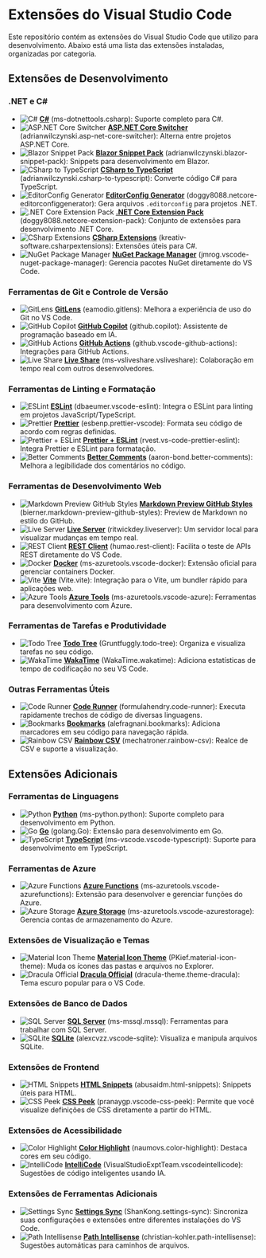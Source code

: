 # Extensões do Visual Studio Code

Este repositório contém as extensões do Visual Studio Code que utilizo para desenvolvimento. Abaixo está uma lista das extensões instaladas, organizadas por categoria.

## Extensões de Desenvolvimento

### .NET e C#
- ![C#](https://raw.githubusercontent.com/microsoft/vscode-icons/master/icons/file_type_csharp.svg) **[C#](https://marketplace.visualstudio.com/items?itemName=ms-dotnettools.csharp)** (ms-dotnettools.csharp): Suporte completo para C#.
- ![ASP.NET Core Switcher](https://raw.githubusercontent.com/microsoft/vscode-icons/master/icons/file_type_asp.svg) **[ASP.NET Core Switcher](https://marketplace.visualstudio.com/items?itemName=adrianwilczynski.asp-net-core-switcher)** (adrianwilczynski.asp-net-core-switcher): Alterna entre projetos ASP.NET Core.
- ![Blazor Snippet Pack](https://raw.githubusercontent.com/microsoft/vscode-icons/master/icons/file_type_blazor.svg) **[Blazor Snippet Pack](https://marketplace.visualstudio.com/items?itemName=adrianwilczynski.blazor-snippet-pack)** (adrianwilczynski.blazor-snippet-pack): Snippets para desenvolvimento em Blazor.
- ![CSharp to TypeScript](https://raw.githubusercontent.com/microsoft/vscode-icons/master/icons/file_type_typescript.svg) **[CSharp to TypeScript](https://marketplace.visualstudio.com/items?itemName=adrianwilczynski.csharp-to-typescript)** (adrianwilczynski.csharp-to-typescript): Converte código C# para TypeScript.
- ![EditorConfig Generator](https://raw.githubusercontent.com/microsoft/vscode-icons/master/icons/file_type_editorconfig.svg) **[EditorConfig Generator](https://marketplace.visualstudio.com/items?itemName=doggy8088.netcore-editorconfiggenerator)** (doggy8088.netcore-editorconfiggenerator): Gera arquivos `.editorconfig` para projetos .NET.
- ![.NET Core Extension Pack](https://raw.githubusercontent.com/microsoft/vscode-icons/master/icons/file_type_dotnet.svg) **[.NET Core Extension Pack](https://marketplace.visualstudio.com/items?itemName=doggy8088.netcore-extension-pack)** (doggy8088.netcore-extension-pack): Conjunto de extensões para desenvolvimento .NET Core.
- ![CSharp Extensions](https://raw.githubusercontent.com/microsoft/vscode-icons/master/icons/file_type_csharp.svg) **[CSharp Extensions](https://marketplace.visualstudio.com/items?itemName=kreativ-software.csharpextensions)** (kreativ-software.csharpextensions): Extensões úteis para C#.
- ![NuGet Package Manager](https://raw.githubusercontent.com/microsoft/vscode-icons/master/icons/file_type_nuget.svg) **[NuGet Package Manager](https://marketplace.visualstudio.com/items?itemName=jmrog.vscode-nuget-package-manager)** (jmrog.vscode-nuget-package-manager): Gerencia pacotes NuGet diretamente do VS Code.

### Ferramentas de Git e Controle de Versão
- ![GitLens](https://raw.githubusercontent.com/microsoft/vscode-icons/master/icons/file_type_git.svg) **[GitLens](https://marketplace.visualstudio.com/items?itemName=eamodio.gitlens)** (eamodio.gitlens): Melhora a experiência de uso do Git no VS Code.
- ![GitHub Copilot](https://raw.githubusercontent.com/microsoft/vscode-icons/master/icons/file_type_github.svg) **[GitHub Copilot](https://marketplace.visualstudio.com/items?itemName=github.copilot)** (github.copilot): Assistente de programação baseado em IA.
- ![GitHub Actions](https://raw.githubusercontent.com/microsoft/vscode-icons/master/icons/file_type_github.svg) **[GitHub Actions](https://marketplace.visualstudio.com/items?itemName=github.vscode-github-actions)** (github.vscode-github-actions): Integrações para GitHub Actions.
- ![Live Share](https://raw.githubusercontent.com/microsoft/vscode-icons/master/icons/file_type_live-share.svg) **[Live Share](https://marketplace.visualstudio.com/items?itemName=ms-vsliveshare.vsliveshare)** (ms-vsliveshare.vsliveshare): Colaboração em tempo real com outros desenvolvedores.

### Ferramentas de Linting e Formatação
- ![ESLint](https://raw.githubusercontent.com/microsoft/vscode-icons/master/icons/file_type_js.svg) **[ESLint](https://marketplace.visualstudio.com/items?itemName=dbaeumer.vscode-eslint)** (dbaeumer.vscode-eslint): Integra o ESLint para linting em projetos JavaScript/TypeScript.
- ![Prettier](https://raw.githubusercontent.com/microsoft/vscode-icons/master/icons/file_type_prettier.svg) **[Prettier](https://marketplace.visualstudio.com/items?itemName=esbenp.prettier-vscode)** (esbenp.prettier-vscode): Formata seu código de acordo com regras definidas.
- ![Prettier + ESLint](https://raw.githubusercontent.com/microsoft/vscode-icons/master/icons/file_type_prettier.svg) **[Prettier + ESLint](https://marketplace.visualstudio.com/items?itemName=rvest.vs-code-prettier-eslint)** (rvest.vs-code-prettier-eslint): Integra Prettier e ESLint para formatação.
- ![Better Comments](https://raw.githubusercontent.com/microsoft/vscode-icons/master/icons/file_type_comment.svg) **[Better Comments](https://marketplace.visualstudio.com/items?itemName=aaron-bond.better-comments)** (aaron-bond.better-comments): Melhora a legibilidade dos comentários no código.

### Ferramentas de Desenvolvimento Web
- ![Markdown Preview GitHub Styles](https://raw.githubusercontent.com/microsoft/vscode-icons/master/icons/file_type_markdown.svg) **[Markdown Preview GitHub Styles](https://marketplace.visualstudio.com/items?itemName=bierner.markdown-preview-github-styles)** (bierner.markdown-preview-github-styles): Preview de Markdown no estilo do GitHub.
- ![Live Server](https://raw.githubusercontent.com/microsoft/vscode-icons/master/icons/file_type_live-server.svg) **[Live Server](https://marketplace.visualstudio.com/items?itemName=ritwickdey.liveserver)** (ritwickdey.liveserver): Um servidor local para visualizar mudanças em tempo real.
- ![REST Client](https://raw.githubusercontent.com/microsoft/vscode-icons/master/icons/file_type_rest.svg) **[REST Client](https://marketplace.visualstudio.com/items?itemName=humao.rest-client)** (humao.rest-client): Facilita o teste de APIs REST diretamente do VS Code.
- ![Docker](https://raw.githubusercontent.com/microsoft/vscode-icons/master/icons/file_type_docker.svg) **[Docker](https://marketplace.visualstudio.com/items?itemName=ms-azuretools.vscode-docker)** (ms-azuretools.vscode-docker): Extensão oficial para gerenciar containers Docker.
- ![Vite](https://raw.githubusercontent.com/microsoft/vscode-icons/master/icons/file_type_vite.svg) **[Vite](https://marketplace.visualstudio.com/items?itemName=Vite.vite)** (Vite.vite): Integração para o Vite, um bundler rápido para aplicações web.
- ![Azure Tools](https://raw.githubusercontent.com/microsoft/vscode-icons/master/icons/file_type_azure.svg) **[Azure Tools](https://marketplace.visualstudio.com/items?itemName=ms-azuretools.vscode-azure)** (ms-azuretools.vscode-azure): Ferramentas para desenvolvimento com Azure.

### Ferramentas de Tarefas e Produtividade
- ![Todo Tree](https://raw.githubusercontent.com/microsoft/vscode-icons/master/icons/file_type_todo.svg) **[Todo Tree](https://marketplace.visualstudio.com/items?itemName=Gruntfuggly.todo-tree)** (Gruntfuggly.todo-tree): Organiza e visualiza tarefas no seu código.
- ![WakaTime](https://raw.githubusercontent.com/microsoft/vscode-icons/master/icons/file_type_wakatime.svg) **[WakaTime](https://marketplace.visualstudio.com/items?itemName=WakaTime.wakatime)** (WakaTime.wakatime): Adiciona estatísticas de tempo de codificação no seu VS Code.

### Outras Ferramentas Úteis
- ![Code Runner](https://raw.githubusercontent.com/microsoft/vscode-icons/master/icons/file_type_code-runner.svg) **[Code Runner](https://marketplace.visualstudio.com/items?itemName=formulahendry.code-runner)** (formulahendry.code-runner): Executa rapidamente trechos de código de diversas linguagens.
- ![Bookmarks](https://raw.githubusercontent.com/microsoft/vscode-icons/master/icons/file_type_bookmark.svg) **[Bookmarks](https://marketplace.visualstudio.com/items?itemName=alefragnani.bookmarks)** (alefragnani.bookmarks): Adiciona marcadores em seu código para navegação rápida.
- ![Rainbow CSV](https://raw.githubusercontent.com/microsoft/vscode-icons/master/icons/file_type_csv.svg) **[Rainbow CSV](https://marketplace.visualstudio.com/items?itemName=mechatroner.rainbow-csv)** (mechatroner.rainbow-csv): Realce de CSV e suporte a visualização.

## Extensões Adicionais

### Ferramentas de Linguagens
- ![Python](https://raw.githubusercontent.com/microsoft/vscode-icons/master/icons/file_type_python.svg) **[Python](https://marketplace.visualstudio.com/items?itemName=ms-python.python)** (ms-python.python): Suporte completo para desenvolvimento em Python.
- ![Go](https://raw.githubusercontent.com/microsoft/vscode-icons/master/icons/file_type_go.svg) **[Go](https://marketplace.visualstudio.com/items?itemName=golang.Go)** (golang.Go): Extensão para desenvolvimento em Go.
- ![TypeScript](https://raw.githubusercontent.com/microsoft/vscode-icons/master/icons/file_type_typescript.svg) **[TypeScript](https://marketplace.visualstudio.com/items?itemName=ms-vscode.vscode-typescript)** (ms-vscode.vscode-typescript): Suporte para desenvolvimento em TypeScript.
  
### Ferramentas de Azure
- ![Azure Functions](https://raw.githubusercontent.com/microsoft/vscode-icons/master/icons/file_type_azure.svg) **[Azure Functions](https://marketplace.visualstudio.com/items?itemName=ms-azuretools.vscode-azurefunctions)** (ms-azuretools.vscode-azurefunctions): Extensão para desenvolver e gerenciar funções do Azure.
- ![Azure Storage](https://raw.githubusercontent.com/microsoft/vscode-icons/master/icons/file_type_azure.svg) **[Azure Storage](https://marketplace.visualstudio.com/items?itemName=ms-azuretools.vscode-azurestorage)** (ms-azuretools.vscode-azurestorage): Gerencia contas de armazenamento do Azure.

### Extensões de Visualização e Temas
- ![Material Icon Theme](https://raw.githubusercontent.com/microsoft/vscode-icons/master/icons/file_type_material.svg) **[Material Icon Theme](https://marketplace.visualstudio.com/items?itemName=PKief.material-icon-theme)** (PKief.material-icon-theme): Muda os ícones das pastas e arquivos no Explorer.
- ![Dracula Official](https://raw.githubusercontent.com/microsoft/vscode-icons/master/icons/file_type_dracula.svg) **[Dracula Official](https://marketplace.visualstudio.com/items?itemName=dracula-theme.theme-dracula)** (dracula-theme.theme-dracula): Tema escuro popular para o VS Code.

### Extensões de Banco de Dados
- ![SQL Server](https://raw.githubusercontent.com/microsoft/vscode-icons/master/icons/file_type_sql.svg) **[SQL Server](https://marketplace.visualstudio.com/items?itemName=ms-mssql.mssql)** (ms-mssql.mssql): Ferramentas para trabalhar com SQL Server.
- ![SQLite](https://raw.githubusercontent.com/microsoft/vscode-icons/master/icons/file_type_sqlite.svg) **[SQLite](https://marketplace.visualstudio.com/items?itemName=alexcvzz.vscode-sqlite)** (alexcvzz.vscode-sqlite): Visualiza e manipula arquivos SQLite.
  
### Extensões de Frontend
- ![HTML Snippets](https://raw.githubusercontent.com/microsoft/vscode-icons/master/icons/file_type_html.svg) **[HTML Snippets](https://marketplace.visualstudio.com/items?itemName=abusaidm.html-snippets)** (abusaidm.html-snippets): Snippets úteis para HTML.
- ![CSS Peek](https://raw.githubusercontent.com/microsoft/vscode-icons/master/icons/file_type_css.svg) **[CSS Peek](https://marketplace.visualstudio.com/items?itemName=pranaygp.vscode-css-peek)** (pranaygp.vscode-css-peek): Permite que você visualize definições de CSS diretamente a partir do HTML.

### Extensões de Acessibilidade
- ![Color Highlight](https://raw.githubusercontent.com/microsoft/vscode-icons/master/icons/file_type_color.svg) **[Color Highlight](https://marketplace.visualstudio.com/items?itemName=naumovs.color-highlight)** (naumovs.color-highlight): Destaca cores em seu código.
- ![IntelliCode](https://raw.githubusercontent.com/microsoft/vscode-icons/master/icons/file_type_intellicode.svg) **[IntelliCode](https://marketplace.visualstudio.com/items?itemName=VisualStudioExptTeam.vscodeintellicode)** (VisualStudioExptTeam.vscodeintellicode): Sugestões de código inteligentes usando IA.

### Extensões de Ferramentas Adicionais
- ![Settings Sync](https://raw.githubusercontent.com/microsoft/vscode-icons/master/icons/file_type_sync.svg) **[Settings Sync](https://marketplace.visualstudio.com/items?itemName=ShanKong.settings-sync)** (ShanKong.settings-sync): Sincroniza suas configurações e extensões entre diferentes instalações do VS Code.
- ![Path Intellisense](https://raw.githubusercontent.com/microsoft/vscode-icons/master/icons/file_type_path.svg) **[Path Intellisense](https://marketplace.visualstudio.com/items?itemName=christian-kohler.path-intellisense)** (christian-kohler.path-intellisense): Sugestões automáticas para caminhos de arquivos.



